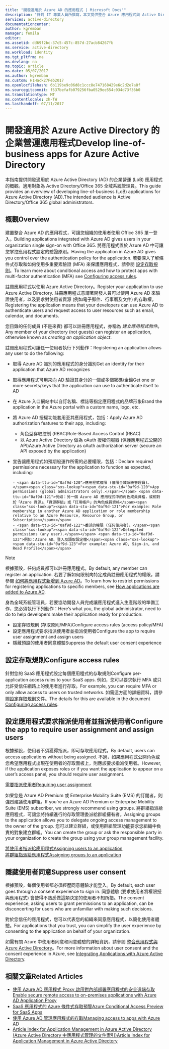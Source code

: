 ```yaml
---
title: "開發適用於 Azure AD 的應用程式 | Microsoft Docs'"
description: "針對 IT 專業人員所撰寫，本文提供整合 Azure 應用程式與 Active Directory 的指導方針。"
services: active-directory
documentationcenter: 
author: kgremban
manager: femila
editor: 
ms.assetid: dd69f2bc-37c5-457c-857d-27acb84267fb
ms.service: active-directory
ms.workload: identity
ms.tgt_pltfrm: na
ms.devlang: na
ms.topic: article
ms.date: 05/07/2017
ms.author: kgremban
ms.custom: H1Hack27Feb2017
ms.openlocfilehash: 6b119be9c06d8c1ccc8e747168429e6c2d2e7a8f
ms.sourcegitcommit: f537befafb079256fba0529ee554c034d73f36b0
ms.translationtype: MT
ms.contentlocale: zh-TW
ms.lasthandoff: 07/11/2017
---
```

# <a name="develop-line-of-business-apps-for-azure-active-directory"></a><span data-ttu-id="0af9d-103">開發適用於 Azure Active Directory 的企業營運應用程式</span><span class="sxs-lookup"><span data-stu-id="0af9d-103">Develop line-of-business apps for Azure Active Directory</span></span>
<span data-ttu-id="0af9d-104">本指南提供開發適用於 Azure Active Directory (AD) 的企業營運 (LoB) 應用程式的概觀。適用對象為 Active Directory/Office 365 全域系統管理員。</span><span class="sxs-lookup"><span data-stu-id="0af9d-104">This guide provides an overview of developing line-of-business (LoB) applications for Azure Active Directory (AD).The intended audience is Active Directory/Office 365 global administrators.</span></span>

## <a name="overview"></a><span data-ttu-id="0af9d-105">概觀</span><span class="sxs-lookup"><span data-stu-id="0af9d-105">Overview</span></span>
<span data-ttu-id="0af9d-106">建置整合 Azure AD 的應用程式，可讓您組織的使用者使用 Office 365 單一登入。</span><span class="sxs-lookup"><span data-stu-id="0af9d-106">Building applications integrated with Azure AD gives users in your organization single sign-on with Office 365.</span></span> <span data-ttu-id="0af9d-107">將應用程式置於 Azure AD 中可讓您掌控應用程式設定的驗證原則。</span><span class="sxs-lookup"><span data-stu-id="0af9d-107">Having the application in Azure AD gives you control over the authentication policy for the application.</span></span> <span data-ttu-id="0af9d-108">若要深入了解條件式存取和如何使用多重要素驗證 (MFA) 來保護應用程式，請參閱 [設定存取規則](active-directory-conditional-access-azuread-connected-apps.md)。</span><span class="sxs-lookup"><span data-stu-id="0af9d-108">To learn more about conditional access and how to protect apps with multi-factor authentication (MFA) see [Configuring access rules](active-directory-conditional-access-azuread-connected-apps.md).</span></span>

<span data-ttu-id="0af9d-109">註冊應用程式以使用 Azure Active Directory。</span><span class="sxs-lookup"><span data-stu-id="0af9d-109">Register your application to use Azure Active Directory.</span></span> <span data-ttu-id="0af9d-110">註冊應用程式意謂著開發人員可以使用 Azure AD 來驗證使用者，以及要求對使用者資源 (例如電子郵件、行事曆及文件) 的存取權。</span><span class="sxs-lookup"><span data-stu-id="0af9d-110">Registering the application means that your developers can use Azure AD to authenticate users and request access to user resources such as email, calendar, and documents.</span></span>

<span data-ttu-id="0af9d-111">您目錄的任何成員 (不是來賓) 都可以註冊應用程式，亦稱為 *建立應用程式物件*。</span><span class="sxs-lookup"><span data-stu-id="0af9d-111">Any member of your directory (not guests) can register an application, otherwise known as *creating an application object*.</span></span>

<span data-ttu-id="0af9d-112">註冊應用程式可讓任一使用者執行下列動作：</span><span class="sxs-lookup"><span data-stu-id="0af9d-112">Registering an application allows any user to do the following:</span></span>

* <span data-ttu-id="0af9d-113">取得 Azure AD 識別的應用程式的身分識別</span><span class="sxs-lookup"><span data-stu-id="0af9d-113">Get an identity for their application that Azure AD recognizes</span></span>
* <span data-ttu-id="0af9d-114">取得應用程式可用來向 AD 驗證其身分的一個或多個密碼/金鑰</span><span class="sxs-lookup"><span data-stu-id="0af9d-114">Get one or more secrets/keys that the application can use to authenticate itself to AD</span></span>
* <span data-ttu-id="0af9d-115">在 Azure 入口網站中以自訂名稱、標誌等指定應用程式的品牌形象</span><span class="sxs-lookup"><span data-stu-id="0af9d-115">Brand the application in the Azure portal with a custom name, logo, etc.</span></span>
* <span data-ttu-id="0af9d-116">將 Azure AD 授權功能套用至其應用程式，包括：</span><span class="sxs-lookup"><span data-stu-id="0af9d-116">Apply Azure AD authorization features to their app, including:</span></span>

  * <span data-ttu-id="0af9d-117">角色型存取控制 (RBAC)</span><span class="sxs-lookup"><span data-stu-id="0af9d-117">Role-Based Access Control (RBAC)</span></span>
  * <span data-ttu-id="0af9d-118">以 Azure Active Directory 做為 oAuth 授權伺服器 (保護應用程式公開的 API)</span><span class="sxs-lookup"><span data-stu-id="0af9d-118">Azure Active Directory as oAuth authorization server (secure an API exposed by the application)</span></span>
* <span data-ttu-id="0af9d-119">宣告讓應用程式如預期般運作所需的必要權限，包括：</span><span class="sxs-lookup"><span data-stu-id="0af9d-119">Declare required permissions necessary for the application to function as expected, including:</span></span>

      - <span data-ttu-id="0af9d-120">應用程式權限 (僅限全域系統管理員)。</span><span class="sxs-lookup"><span data-stu-id="0af9d-120">App permissions (global administrators only).</span></span> <span data-ttu-id="0af9d-121">例如：另一個 Azure AD 應用程式中的角色成員資格，或相對於「Azure 資源」、「資源群組」或「訂用帳戶」的角色成員資格</span><span class="sxs-lookup"><span data-stu-id="0af9d-121">For example: Role membership in another Azure AD application or role membership relative to an Azure Resource, Resource Group, or Subscription</span></span>
      - <span data-ttu-id="0af9d-122">委派的權限 (任何使用者)。</span><span class="sxs-lookup"><span data-stu-id="0af9d-122">Delegated permissions (any user).</span></span> <span data-ttu-id="0af9d-123">例如：Azure AD、登入及讀取設定檔</span><span class="sxs-lookup"><span data-stu-id="0af9d-123">For example: Azure AD, Sign-in, and Read Profile</span></span>

> [!NOTE]
> <span data-ttu-id="0af9d-124">根據預設，任何成員都可以註冊應用程式。</span><span class="sxs-lookup"><span data-stu-id="0af9d-124">By default, any member can register an application.</span></span> <span data-ttu-id="0af9d-125">若要了解如何限制向特定成員註冊應用程式的權限，請參閱 [如何將應用程式新增到 Azure AD](develop/active-directory-how-applications-are-added.md#who-has-permission-to-add-applications-to-my-azure-ad-instance)。</span><span class="sxs-lookup"><span data-stu-id="0af9d-125">To learn how to restrict permissions for registering applications to specific members, see [How applications are added to Azure AD](develop/active-directory-how-applications-are-added.md#who-has-permission-to-add-applications-to-my-azure-ad-instance).</span></span>
>
>

<span data-ttu-id="0af9d-126">身為全域系統管理員，若要協助開發人員完成讓應用程式進入生產階段的準備工作，您必須執行下列動作：</span><span class="sxs-lookup"><span data-stu-id="0af9d-126">Here’s what you, the global administrator, need to do to help developers make their application ready for production:</span></span>

* <span data-ttu-id="0af9d-127">設定存取規則 (存取原則/MFA)</span><span class="sxs-lookup"><span data-stu-id="0af9d-127">Configure access rules (access policy/MFA)</span></span>
* <span data-ttu-id="0af9d-128">設定應用程式要求指派使用者並指派使用者</span><span class="sxs-lookup"><span data-stu-id="0af9d-128">Configure the app to require user assignment and assign users</span></span>
* <span data-ttu-id="0af9d-129">隱藏預設的使用者同意體驗</span><span class="sxs-lookup"><span data-stu-id="0af9d-129">Suppress the default user consent experience</span></span>

## <a name="configure-access-rules"></a><span data-ttu-id="0af9d-130">設定存取規則</span><span class="sxs-lookup"><span data-stu-id="0af9d-130">Configure access rules</span></span>
<span data-ttu-id="0af9d-131">針對您的 SaaS 應用程式設定每個應用程式的存取規則</span><span class="sxs-lookup"><span data-stu-id="0af9d-131">Configure per-application access rules to your SaaS apps.</span></span> <span data-ttu-id="0af9d-132">例如，您可以要求執行 MFA 或只允許受信任網路上的使用者進行存取。</span><span class="sxs-lookup"><span data-stu-id="0af9d-132">For example, you can require MFA or only allow access to users on trusted networks.</span></span> <span data-ttu-id="0af9d-133">如需這方面的詳細資料，請參閱[設定存取規則](active-directory-conditional-access-azuread-connected-apps.md)文件。</span><span class="sxs-lookup"><span data-stu-id="0af9d-133">The details for this are available in the document [Configuring access rules](active-directory-conditional-access-azuread-connected-apps.md).</span></span>

## <a name="configure-the-app-to-require-user-assignment-and-assign-users"></a><span data-ttu-id="0af9d-134">設定應用程式要求指派使用者並指派使用者</span><span class="sxs-lookup"><span data-stu-id="0af9d-134">Configure the app to require user assignment and assign users</span></span>
<span data-ttu-id="0af9d-135">根據預設，使用者不須獲得指派，即可存取應用程式。</span><span class="sxs-lookup"><span data-stu-id="0af9d-135">By default, users can access applications without being assigned.</span></span> <span data-ttu-id="0af9d-136">不過，如果應用程式公開角色或您希望應用程式出現在使用者的存取面板上，則應該要求指派使用者。</span><span class="sxs-lookup"><span data-stu-id="0af9d-136">However, if the application exposes roles or if you want the application to appear on a user’s access panel, you should require user assignment.</span></span>

[<span data-ttu-id="0af9d-137">需要指派使用者</span><span class="sxs-lookup"><span data-stu-id="0af9d-137">Requiring user assignment</span></span>](active-directory-applications-guiding-developers-requiring-user-assignment.md)

<span data-ttu-id="0af9d-138">如果您是 Azure AD Premium 或 Enterprise Mobility Suite (EMS) 的訂閱者，則強烈建議使用群組。</span><span class="sxs-lookup"><span data-stu-id="0af9d-138">If you’re an Azure AD Premium or Enterprise Mobility Suite (EMS) subscriber, we strongly recommend using groups.</span></span> <span data-ttu-id="0af9d-139">將群組指派給應用程式，可讓您將持續進行的存取管理委派給群組擁有者。</span><span class="sxs-lookup"><span data-stu-id="0af9d-139">Assigning groups to the application allows you to delegate ongoing access management to the owner of the group.</span></span> <span data-ttu-id="0af9d-140">您可以建立群組，或使用群組管理功能要求您組織中負責的對象建立群組。</span><span class="sxs-lookup"><span data-stu-id="0af9d-140">You can create the group or ask the responsible party in your organization to create the group using your group management facility.</span></span>

[<span data-ttu-id="0af9d-141">將使用者指派給應用程式</span><span class="sxs-lookup"><span data-stu-id="0af9d-141">Assigning users to an application</span></span>](active-directory-applications-guiding-developers-assigning-users.md)  
[<span data-ttu-id="0af9d-142">將群組指派給應用程式</span><span class="sxs-lookup"><span data-stu-id="0af9d-142">Assigning groups to an application</span></span>](active-directory-applications-guiding-developers-assigning-groups.md)

## <a name="suppress-user-consent"></a><span data-ttu-id="0af9d-143">隱藏使用者同意</span><span class="sxs-lookup"><span data-stu-id="0af9d-143">Suppress user consent</span></span>
<span data-ttu-id="0af9d-144">根據預設，每個使用者都必須經歷同意體驗才能登入。</span><span class="sxs-lookup"><span data-stu-id="0af9d-144">By default, each user goes through a consent experience to sign in.</span></span> <span data-ttu-id="0af9d-145">同意體驗 (要求使用者將權限授與應用程式) 會使得不熟悉做這類決定的使用者不知所措。</span><span class="sxs-lookup"><span data-stu-id="0af9d-145">The consent experience, asking users to grant permissions to an application, can be disconcerting for users who are unfamiliar with making such decisions.</span></span>

<span data-ttu-id="0af9d-146">對於您信任的應用程式，您可以代表您的組織來同意應用程式，以簡化使用者體驗。</span><span class="sxs-lookup"><span data-stu-id="0af9d-146">For applications that you trust, you can simplify the user experience by consenting to the application on behalf of your organization.</span></span>

<span data-ttu-id="0af9d-147">如需有關 Azure 中使用者同意和同意體驗的詳細資訊，請參閱 [整合應用程式與 Azure Active Directory](active-directory-integrating-applications.md)。</span><span class="sxs-lookup"><span data-stu-id="0af9d-147">For more information about user consent and the consent experience in Azure, see [Integrating Applications with Azure Active Directory](active-directory-integrating-applications.md).</span></span>

## <a name="related-articles"></a><span data-ttu-id="0af9d-148">相關文章</span><span class="sxs-lookup"><span data-stu-id="0af9d-148">Related Articles</span></span>
* [<span data-ttu-id="0af9d-149">使用 Azure AD 應用程式 Proxy 啟用對內部部署應用程式的安全遠端存取</span><span class="sxs-lookup"><span data-stu-id="0af9d-149">Enable secure remote access to on-premises applications with Azure AD Application Proxy</span></span>](active-directory-application-proxy-get-started.md)
* [<span data-ttu-id="0af9d-150">SaaS 應用程式的 Azure 條件式存取預覽</span><span class="sxs-lookup"><span data-stu-id="0af9d-150">Azure Conditional Access Preview for SaaS Apps</span></span>](active-directory-conditional-access-azuread-connected-apps.md)
* [<span data-ttu-id="0af9d-151">使用 Azure AD 管理應用程式的存取</span><span class="sxs-lookup"><span data-stu-id="0af9d-151">Managing access to apps with Azure AD</span></span>](active-directory-managing-access-to-apps.md)
* [<span data-ttu-id="0af9d-152">Article Index for Application Management in Azure Active Directory (Azure Active Directory 中應用程式管理的文件索引)</span><span class="sxs-lookup"><span data-stu-id="0af9d-152">Article Index for Application Management in Azure Active Directory</span></span>](active-directory-apps-index.md)
